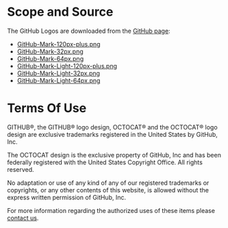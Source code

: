 Scope and Source
==================
The GitHub Logos are downloaded from the [GitHub page](https://github.com/logos):
 - [GitHub-Mark-120px-plus.png](./GitHub-Mark-120px-plus.png)
 - [GitHub-Mark-32px.png](./GitHub-Mark-32px.png)
 - [GitHub-Mark-64px.png](./GitHub-Mark-64px.png)
 - [GitHub-Mark-Light-120px-plus.png](./GitHub-Mark-Light-120px-plus.png)
 - [GitHub-Mark-Light-32px.png](./GitHub-Mark-Light-32px.png)
 - [GitHub-Mark-Light-64px.png](./GitHub-Mark-Light-64px.png)



Terms Of Use
=============

GITHUB®, the GITHUB® logo design, OCTOCAT® and the OCTOCAT® logo design are exclusive trademarks registered in the United States by GitHub, Inc.

The OCTOCAT design is the exclusive property of GitHub, Inc and has been federally registered with the United States Copyright Office. All rights reserved.

No adaptation or use of any kind of any of our registered trademarks or copyrights, or any other contents of this website, is allowed without the express written permission of GitHub, Inc.

For more information regarding the authorized uses of these items please [contact us](https://github.com/contact).
